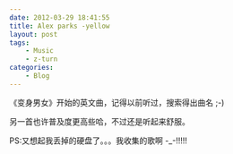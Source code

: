 ```yaml
---
date: 2012-03-29 18:41:55
title: Alex parks -yellow
layout: post
tags:
    - Music
    - z-turn
categories:
    - Blog
---
```

《变身男女》开始的英文曲，记得以前听过，搜索得出曲名  ;-)

另一首<Mad World>也许普及度更高些哈，不过还是<yellow>听起来舒服。

PS:又想起我丢掉的硬盘了。。。我收集的歌啊  -_-!!!!!